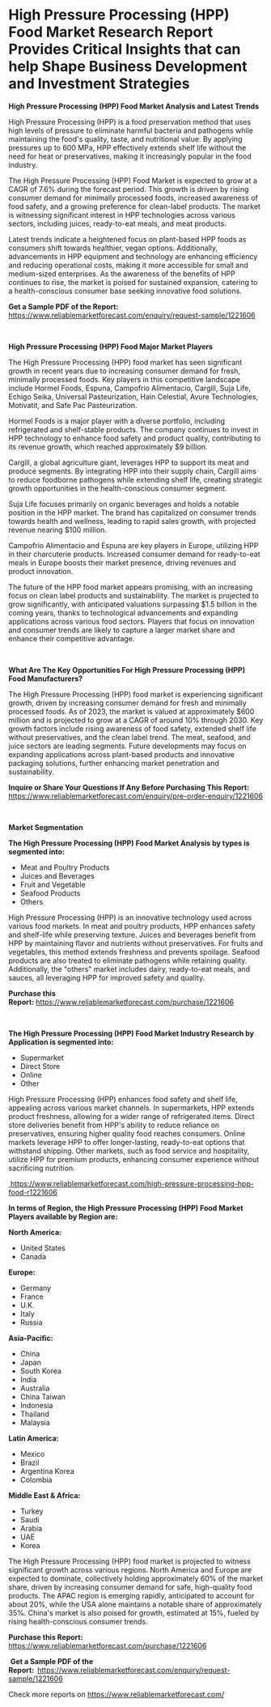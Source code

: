 <p><h1>High Pressure Processing (HPP) Food Market Research Report Provides Critical Insights that can help Shape Business Development and Investment Strategies</h1></p><p><strong>High Pressure Processing (HPP) Food Market Analysis and Latest Trends</strong></p>
<p><p>High Pressure Processing (HPP) is a food preservation method that uses high levels of pressure to eliminate harmful bacteria and pathogens while maintaining the food's quality, taste, and nutritional value. By applying pressures up to 600 MPa, HPP effectively extends shelf life without the need for heat or preservatives, making it increasingly popular in the food industry.</p><p>The High Pressure Processing (HPP) Food Market is expected to grow at a CAGR of 7.6% during the forecast period. This growth is driven by rising consumer demand for minimally processed foods, increased awareness of food safety, and a growing preference for clean-label products. The market is witnessing significant interest in HPP technologies across various sectors, including juices, ready-to-eat meals, and meat products.</p><p>Latest trends indicate a heightened focus on plant-based HPP foods as consumers shift towards healthier, vegan options. Additionally, advancements in HPP equipment and technology are enhancing efficiency and reducing operational costs, making it more accessible for small and medium-sized enterprises. As the awareness of the benefits of HPP continues to rise, the market is poised for sustained expansion, catering to a health-conscious consumer base seeking innovative food solutions.</p></p>
<p><strong>Get a Sample PDF of the Report:&nbsp;</strong> <a href="https://www.reliablemarketforecast.com/enquiry/request-sample/1221606?utm_campaign=2190&utm_medium=2&utm_source=Github&utm_content=ia&utm_term=15022025&utm_id=high-pressure-processing-hpp-food">https://www.reliablemarketforecast.com/enquiry/request-sample/1221606</a></p>
<p>&nbsp;</p>
<p><strong>High Pressure Processing (HPP) Food Major Market Players</strong></p>
<p><p>The High Pressure Processing (HPP) food market has seen significant growth in recent years due to increasing consumer demand for fresh, minimally processed foods. Key players in this competitive landscape include Hormel Foods, Espuna, Campofrio Alimentacio, Cargill, Suja Life, Echigo Seika, Universal Pasteurization, Hain Celestial, Avure Technologies, Motivatit, and Safe Pac Pasteurization.</p><p>Hormel Foods is a major player with a diverse portfolio, including refrigerated and shelf-stable products. The company continues to invest in HPP technology to enhance food safety and product quality, contributing to its revenue growth, which reached approximately $9 billion.</p><p>Cargill, a global agriculture giant, leverages HPP to support its meat and produce segments. By integrating HPP into their supply chain, Cargill aims to reduce foodborne pathogens while extending shelf life, creating strategic growth opportunities in the health-conscious consumer segment.</p><p>Suja Life focuses primarily on organic beverages and holds a notable position in the HPP market. The brand has capitalized on consumer trends towards health and wellness, leading to rapid sales growth, with projected revenue nearing $100 million.</p><p>Campofrio Alimentacio and Espuna are key players in Europe, utilizing HPP in their charcuterie products. Increased consumer demand for ready-to-eat meals in Europe boosts their market presence, driving revenues and product innovation.</p><p>The future of the HPP food market appears promising, with an increasing focus on clean label products and sustainability. The market is projected to grow significantly, with anticipated valuations surpassing $1.5 billion in the coming years, thanks to technological advancements and expanding applications across various food sectors. Players that focus on innovation and consumer trends are likely to capture a larger market share and enhance their competitive advantage.</p></p>
<p>&nbsp;</p>
<p><strong>What Are The Key Opportunities For High Pressure Processing (HPP) Food Manufacturers?</strong></p>
<p><p>The High Pressure Processing (HPP) food market is experiencing significant growth, driven by increasing consumer demand for fresh and minimally processed foods. As of 2023, the market is valued at approximately $600 million and is projected to grow at a CAGR of around 10% through 2030. Key growth factors include rising awareness of food safety, extended shelf life without preservatives, and the clean label trend. The meat, seafood, and juice sectors are leading segments. Future developments may focus on expanding applications across plant-based products and innovative packaging solutions, further enhancing market penetration and sustainability.</p></p>
<p><strong>Inquire or Share Your Questions If Any Before Purchasing This Report:</strong> <a href="https://www.reliablemarketforecast.com/enquiry/pre-order-enquiry/1221606?utm_campaign=2190&utm_medium=2&utm_source=Github&utm_content=ia&utm_term=15022025&utm_id=high-pressure-processing-hpp-food">https://www.reliablemarketforecast.com/enquiry/pre-order-enquiry/1221606</a></p>
<p>&nbsp;</p>
<p><strong>Market Segmentation</strong></p>
<p><strong>The High Pressure Processing (HPP) Food Market Analysis by types is segmented into:</strong></p>
<p><ul><li>Meat and Poultry Products</li><li>Juices and Beverages</li><li>Fruit and Vegetable</li><li>Seafood Products</li><li>Others</li></ul></p>
<p><p>High Pressure Processing (HPP) is an innovative technology used across various food markets. In meat and poultry products, HPP enhances safety and shelf-life while preserving texture. Juices and beverages benefit from HPP by maintaining flavor and nutrients without preservatives. For fruits and vegetables, this method extends freshness and prevents spoilage. Seafood products are also treated to eliminate pathogens while retaining quality. Additionally, the "others" market includes dairy, ready-to-eat meals, and sauces, all leveraging HPP for improved safety and quality.</p></p>
<p><strong>Purchase this Report:&nbsp;</strong><a href="https://www.reliablemarketforecast.com/purchase/1221606?utm_campaign=2190&utm_medium=2&utm_source=Github&utm_content=ia&utm_term=15022025&utm_id=high-pressure-processing-hpp-food">https://www.reliablemarketforecast.com/purchase/1221606</a></p>
<p>&nbsp;</p>
<p><strong>The High Pressure Processing (HPP) Food Market Industry Research by Application is segmented into:</strong></p>
<p><ul><li>Supermarket</li><li>Direct Store</li><li>Online</li><li>Other</li></ul></p>
<p><p>High Pressure Processing (HPP) enhances food safety and shelf life, appealing across various market channels. In supermarkets, HPP extends product freshness, allowing for a wider range of refrigerated items. Direct store deliveries benefit from HPP's ability to reduce reliance on preservatives, ensuring higher quality food reaches consumers. Online markets leverage HPP to offer longer-lasting, ready-to-eat options that withstand shipping. Other markets, such as food service and hospitality, utilize HPP for premium products, enhancing consumer experience without sacrificing nutrition.</p></p>
<p><a href="https://www.reliablemarketforecast.com/high-pressure-processing-hpp-food-r1221606?utm_campaign=2190&utm_medium=2&utm_source=Github&utm_content=ia&utm_term=15022025&utm_id=high-pressure-processing-hpp-food">&nbsp;https://www.reliablemarketforecast.com/high-pressure-processing-hpp-food-r1221606</a></p>
<p><strong>In terms of Region, the High Pressure Processing (HPP) Food Market Players available by Region are:</strong></p>
<p>
    <p> <strong> North America: </strong>
        <ul>
            <li>United States</li>
            <li>Canada</li>
        </ul>
        </p> 
    <p> <strong> Europe: </strong>
        <ul>
            <li>Germany</li>
            <li>France</li>
            <li>U.K.</li>
            <li>Italy</li>
            <li>Russia</li>
        </ul>
        </p> 
    <p> <strong> Asia-Pacific: </strong>
        <ul>
            <li>China</li>
            <li>Japan</li>
            <li>South Korea</li>
            <li>India</li>
            <li>Australia</li>
            <li>China Taiwan</li>
            <li>Indonesia</li>
            <li>Thailand</li>
            <li>Malaysia</li>
        </ul>
        </p> 
    <p> <strong> Latin America: </strong>
        <ul>
            <li>Mexico</li>
            <li>Brazil</li>
            <li>Argentina Korea</li>
            <li>Colombia</li>
        </ul>
        </p> 
    <p> <strong> Middle East & Africa: </strong>
        <ul>
            <li>Turkey</li>
            <li>Saudi</li>
            <li>Arabia</li>
            <li>UAE</li>
            <li>Korea</li>
        </ul>
    </p>
    </p>
<p><p>The High Pressure Processing (HPP) food market is projected to witness significant growth across various regions. North America and Europe are expected to dominate, collectively holding approximately 60% of the market share, driven by increasing consumer demand for safe, high-quality food products. The APAC region is emerging rapidly, anticipated to account for about 20%, while the USA alone maintains a notable share of approximately 35%. China's market is also poised for growth, estimated at 15%, fueled by rising health-conscious consumer trends.</p></p>
<p><strong>Purchase this Report: </strong><a href="https://www.reliablemarketforecast.com/purchase/1221606?utm_campaign=2190&utm_medium=2&utm_source=Github&utm_content=ia&utm_term=15022025&utm_id=high-pressure-processing-hpp-food">https://www.reliablemarketforecast.com/purchase/1221606</a></p>
<p>&nbsp;<strong>Get a Sample PDF of the Report:&nbsp;&nbsp;</strong><a href="https://www.reliablemarketforecast.com/enquiry/request-sample/1221606?utm_campaign=2190&utm_medium=2&utm_source=Github&utm_content=ia&utm_term=15022025&utm_id=high-pressure-processing-hpp-food">https://www.reliablemarketforecast.com/enquiry/request-sample/1221606</a></p>
<p><strong></strong></p>
<p>Check more reports on <a href="https://www.reliablemarketforecast.com/?utm_campaign=2190&utm_medium=2&utm_source=Github&utm_content=ia&utm_term=15022025&utm_id=high-pressure-processing-hpp-food">https://www.reliablemarketforecast.com/</a></p>